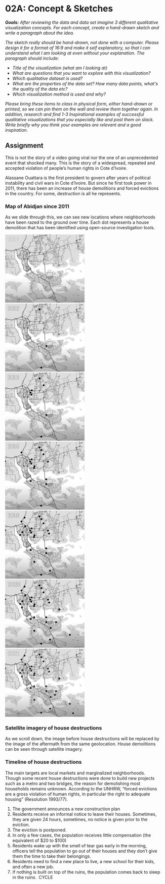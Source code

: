 # 02A: Concept & Sketches

<i><b>Goals:</b> After reviewing the data and data set imagine 3 different qualitative visualization concepts. For each concept, create a hand-drawn sketch and write a paragraph about the idea.

The sketch really should be hand-drawn, not done with a computer. Please design it for a format of 16:9 and make it self explanatory, so that I can understand what I am looking at even without your explanation.
The paragraph should include:
- Title of the visualization (what am I looking at)
- What are questions that you want to explore with this visualization?
- Which qualitative dataset is used? 
- What are the properties of the data set? How many data points, what's the quality of the data etc?
- Which visualization method is used and why?

Please bring these items to class in physical form, either hand-drawn or printed, so we can pin them on the wall and review them together again. In addition, research and find 1-3 Inspirational examples of successful qualitative visualizations that you especially like and post them on slack. Write briefly why you think your examples are relevant and a good inspiration. </i>

## Assignment

This is not the story of a video going viral nor the one of an unprecedented event that shocked many. This is the story of a widespread, repeated and accepted violation of people’s human rights in Cote d’Ivoire.

Alassane Ouattara is the first president to govern after years of political instability and civil wars
in Cote d’Ivoire. But since he first took power in 2011, there has been an increase of house demolitions and forced evictions in the country. For some, destruction is all he represents.

### Map of Abidjan since 2011

As we slide through this, we can see new locations where neighborhoods have been razed to the ground over time. Each dot represents a house demolition that has been identified using open-source investigation tools.

<img src="https://github.com/ibonnet/majorstudio1/blob/main/Lab02/02A-ConceptSketches/02A-Images/2011Abidjan.png" height="220">
<img src="https://github.com/ibonnet/majorstudio1/blob/main/Lab02/02A-ConceptSketches/02A-Images/2012Abidjan.png" height="220">
<img src="https://github.com/ibonnet/majorstudio1/blob/main/Lab02/02A-ConceptSketches/02A-Images/2015Abidjan.png" height="220">
<img src="https://github.com/ibonnet/majorstudio1/blob/main/Lab02/02A-ConceptSketches/02A-Images/2016Abidjan.png" height="220">
<img src="https://github.com/ibonnet/majorstudio1/blob/main/Lab02/02A-ConceptSketches/02A-Images/2018Abidjan.png" height="220">
<img src="https://github.com/ibonnet/majorstudio1/blob/main/Lab02/02A-ConceptSketches/02A-Images/2020Abidjan.png" height="220">
<img src="https://github.com/ibonnet/majorstudio1/blob/main/Lab02/02A-ConceptSketches/02A-Images/2021Abidjan.png" height="220">

### Satellite imagery of house destructions

As we scroll down, the image before house destructions will be replaced by the image of the aftermath from the same geolocation. House demolitions can be seen through satellite imagery.

### Timeline of house destructions

The main targets are local markets and marginalized neighborhoods. Though some recent house destructions were done to build new projects such as a metro and two bridges, the reason for demolishing most households remains unknown. According to the UNHRW, “forced evictions are a gross violation of human rights, in particular the right to adequate housing” (Resolution 1993/77).

1. The government announces a new construction plan 
2. Residents receive an informal notice to leave their houses. Sometimes, they are given 24 hours, sometimes, no notice is given prior to the eviction. 
3. The eviction is postponed. 
4. In only a few cases, the population receives little compensation (the equivalent of $20 to $100) 
5. Residents wake up with the smell of tear gas early in the morning, officers tell the population to go out of their houses and they don’t give them the time to take their belongings. 
6. Residents need to find a new place to live, a new school for their kids, and often a new job. 
7. If nothing is built on top of the ruins, the population comes back to sleep in the ruins. 
CYCLE
